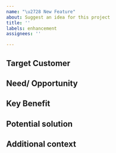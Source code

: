 ```yaml
---
name: "\u2728 New Feature"
about: Suggest an idea for this project
title: ''
labels: enhancement
assignees: ''

---
```


<!--- include feature statement in the title above  -->
## Target Customer

## Need/ Opportunity

## Key Benefit


## Potential solution
<!--- A clear and concise description of the potential solution. -->


## Additional context
<!--- Add any other context or screenshots about the feature request here. -->
